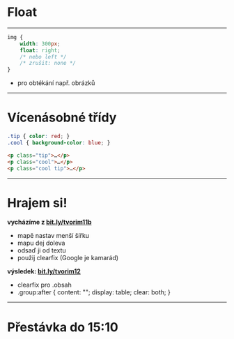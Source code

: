 <!-- .slide: data-state="c-slide-inter" -->

# Float

---

```css
img { 
	width: 300px; 
	float: right; 
	/* nebo left */
	/* zrušit: none */ 
}
```
<!-- .element: class="c-text-lg stretch" -->

>>>
* pro obtékání např. obrázků

---

# Vícenásobné třídy

```css
.tip { color: red; }
.cool { background-color: blue; }
```
<!-- .element: class="c-text-md " -->

```html
<p class="tip">…</p>
<p class="cool">…</p>
<p class="cool tip">…</p>
```
<!-- .element: class="c-text-md " -->

---

<!-- .slide: data-state="c-slide-task" -->

# Hrajem si!

**vycházíme z [bit.ly/tvorim11b](http://bit.ly/tvorim11b)**

* mapě nastav menší šířku
* mapu dej doleva
* odsaď ji od textu
* použij clearfix (Google je kamarád)

**výsledek: [bit.ly/tvorim12](http://bit.ly/tvorim12)** 
<!-- .element: class="c-text-xs" -->

>>>
* clearfix pro .obsah
* .group:after { content: ""; display: table; clear: both; }

---

<!-- .slide: data-state="c-slide-break" -->

# Přestávka do 15:10
